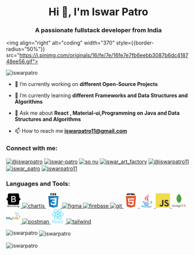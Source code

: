 <h1 align="center">Hi 👋, I'm Iswar Patro</h1>
<h3 align="center">A passionate fullstack developer from India</h3>

<img align="right" alt="coding" width="370" style={{border-radius="50%"}} src="https://i.pinimg.com/originals/16/fe/7e/16fe7e7fb6eebb3087b6dc418748ee56.gif">

<p align="left"> <img src="https://komarev.com/ghpvc/?username=iswarpatro&label=Profile%20views&color=0e75b6&style=flat" alt="iswarpatro" /> </p>

- 🔭 I’m currently working on **different Open-Source Projects**

- 🌱 I’m currently learning **different Frameworks and Data Structures and Algorithms**

- 💬 Ask me about **React , Material-ui,Programming on Java and Data Structures and Algorithms**

- 📫 How to reach me **iswarpatro11@gmail.com**

<h3 align="left">Connect with me:</h3>
<p align="left">
<a href="https://codepen.io/@iswarpatro" target="blank"><img align="center" src="https://raw.githubusercontent.com/rahuldkjain/github-profile-readme-generator/master/src/images/icons/Social/codepen.svg" alt="@iswarpatro" height="30" width="40" /></a>
<a href="https://linkedin.com/in/iswar-patro" target="blank"><img align="center" src="https://raw.githubusercontent.com/rahuldkjain/github-profile-readme-generator/master/src/images/icons/Social/linked-in-alt.svg" alt="iswar-patro" height="30" width="40" /></a>
<a href="https://fb.com/so nu" target="blank"><img align="center" src="https://raw.githubusercontent.com/rahuldkjain/github-profile-readme-generator/master/src/images/icons/Social/facebook.svg" alt="so nu" height="30" width="40" /></a>
<a href="https://instagram.com/iswar_art_factory" target="blank"><img align="center" src="https://raw.githubusercontent.com/rahuldkjain/github-profile-readme-generator/master/src/images/icons/Social/instagram.svg" alt="iswar_art_factory" height="30" width="40" /></a>
<a href="https://www.hackerrank.com/@iswarpatro11" target="blank"><img align="center" src="https://raw.githubusercontent.com/rahuldkjain/github-profile-readme-generator/master/src/images/icons/Social/hackerrank.svg" alt="@iswarpatro11" height="30" width="40" /></a>
<a href="https://www.leetcode.com/iswar_patro" target="blank"><img align="center" src="https://raw.githubusercontent.com/rahuldkjain/github-profile-readme-generator/master/src/images/icons/Social/leet-code.svg" alt="iswar_patro" height="30" width="40" /></a>
<a href="https://auth.geeksforgeeks.org/user/iswarpatro11" target="blank"><img align="center" src="https://raw.githubusercontent.com/rahuldkjain/github-profile-readme-generator/master/src/images/icons/Social/geeks-for-geeks.svg" alt="iswarpatro11" height="30" width="40" /></a>
</p>

<h3 align="left">Languages and Tools:</h3>
<p align="left"> <a href="https://getbootstrap.com" target="_blank" rel="noreferrer"> <img src="https://raw.githubusercontent.com/devicons/devicon/master/icons/bootstrap/bootstrap-plain-wordmark.svg" alt="bootstrap" width="40" height="40"/> </a> <a href="https://www.chartjs.org" target="_blank" rel="noreferrer"> <img src="https://www.chartjs.org/media/logo-title.svg" alt="chartjs" width="40" height="40"/> </a> <a href="https://www.w3schools.com/css/" target="_blank" rel="noreferrer"> <img src="https://raw.githubusercontent.com/devicons/devicon/master/icons/css3/css3-original-wordmark.svg" alt="css3" width="40" height="40"/> </a> <a href="https://www.figma.com/" target="_blank" rel="noreferrer"> <img src="https://www.vectorlogo.zone/logos/figma/figma-icon.svg" alt="figma" width="40" height="40"/> </a> <a href="https://firebase.google.com/" target="_blank" rel="noreferrer"> <img src="https://www.vectorlogo.zone/logos/firebase/firebase-icon.svg" alt="firebase" width="40" height="40"/> </a> <a href="https://git-scm.com/" target="_blank" rel="noreferrer"> <img src="https://www.vectorlogo.zone/logos/git-scm/git-scm-icon.svg" alt="git" width="40" height="40"/> </a> <a href="https://www.w3.org/html/" target="_blank" rel="noreferrer"> <img src="https://raw.githubusercontent.com/devicons/devicon/master/icons/html5/html5-original-wordmark.svg" alt="html5" width="40" height="40"/> </a> <a href="https://www.java.com" target="_blank" rel="noreferrer"> <img src="https://raw.githubusercontent.com/devicons/devicon/master/icons/java/java-original.svg" alt="java" width="40" height="40"/> </a> <a href="https://developer.mozilla.org/en-US/docs/Web/JavaScript" target="_blank" rel="noreferrer"> <img src="https://raw.githubusercontent.com/devicons/devicon/master/icons/javascript/javascript-original.svg" alt="javascript" width="40" height="40"/> </a> <a href="https://www.mongodb.com/" target="_blank" rel="noreferrer"> <img src="https://raw.githubusercontent.com/devicons/devicon/master/icons/mongodb/mongodb-original-wordmark.svg" alt="mongodb" width="40" height="40"/> </a> <a href="https://www.mysql.com/" target="_blank" rel="noreferrer"> <img src="https://raw.githubusercontent.com/devicons/devicon/master/icons/mysql/mysql-original-wordmark.svg" alt="mysql" width="40" height="40"/> </a> <a href="https://postman.com" target="_blank" rel="noreferrer"> <img src="https://www.vectorlogo.zone/logos/getpostman/getpostman-icon.svg" alt="postman" width="40" height="40"/> </a> <a href="https://reactjs.org/" target="_blank" rel="noreferrer"> <img src="https://raw.githubusercontent.com/devicons/devicon/master/icons/react/react-original-wordmark.svg" alt="react" width="40" height="40"/> </a> <a href="https://tailwindcss.com/" target="_blank" rel="noreferrer"> <img src="https://www.vectorlogo.zone/logos/tailwindcss/tailwindcss-icon.svg" alt="tailwind" width="40" height="40"/> </a> </p>

<p><img align="left" src="https://github-readme-stats.vercel.app/api/top-langs?username=iswarpatro&show_icons=true&locale=en&layout=compact" alt="iswarpatro" /></p>

<p>&nbsp;<img align="center" src="https://github-readme-stats.vercel.app/api?username=iswarpatro&show_icons=true&locale=en" alt="iswarpatro" /></p>

<p><img align="center" src="https://github-readme-streak-stats.herokuapp.com/?user=iswarpatro&" alt="iswarpatro" /></p>
